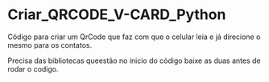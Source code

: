 # Criar_QRCODE_V-CARD_Python

Código para criar um QrCode que faz com que o celular leia e já direcione o mesmo para os contatos.

Precisa das bibliotecas queestão no inicio do código baixe as duas antes de rodar o codigo.

